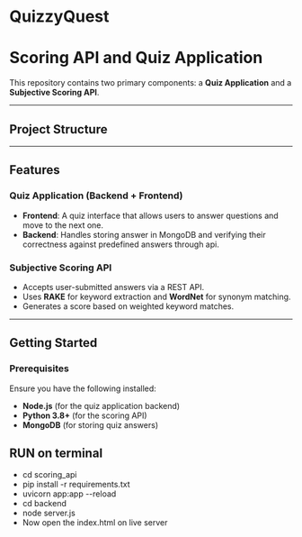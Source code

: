 # QuizzyQuest
# Scoring API and Quiz Application

This repository contains two primary components: a **Quiz Application** and a **Subjective Scoring API**.

---

## **Project Structure**
---

## **Features**

### **Quiz Application (Backend + Frontend)**
- **Frontend**: A quiz interface that allows users to answer questions and move to the next one.
- **Backend**: Handles storing answer in MongoDB and verifying their correctness against predefined answers through api.

### **Subjective Scoring API**
- Accepts user-submitted answers via a REST API.
- Uses **RAKE** for keyword extraction and **WordNet** for synonym matching.
- Generates a score based on weighted keyword matches.

---

## **Getting Started**

### Prerequisites

Ensure you have the following installed:
- **Node.js** (for the quiz application backend)
- **Python 3.8+** (for the scoring API)
- **MongoDB** (for storing quiz answers)
## **RUN on terminal**
- cd scoring_api
- pip install -r requirements.txt
- uvicorn app:app --reload
- cd backend
- node server.js
- Now open the index.html on live server

